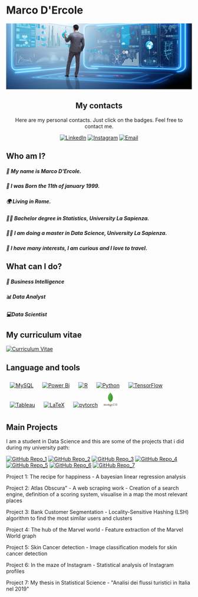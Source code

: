 # Marco D'Ercole

![Alt text](./myworld.jpeg "Data World")

<center>

## My contacts

Here are my personal contacts. Just click on the badges. Feel free to contact me.

[![LinkedIn](https://img.shields.io/badge/LinkedIn-Profile-blue?style=for-the-badge&logo=linkedin)](https://www.linkedin.com/in/marco-d-ercole-153334226/)
[![Instagram](https://img.shields.io/badge/Instagram-Profile-pink?style=for-the-badge&logo=instagram)](https://instagram.com/marcodercole?igshid=YmMyMTA2M2Y=)
[![Email](https://img.shields.io/badge/Email-Gmail-red?style=for-the-badge&logo=gmail)](mailto:marcodercole1999@gmail.com)

</center>

## Who am I?

##### 🧑 My name is Marco D'Ercole.
##### 📅 I was Born the 11th of january 1999.
##### 🌍 Living in Rome.
##### 👨‍🎓 Bachelor degree in Statistics, University La Sapienza.
##### 👨‍🎓 I am doing a master in Data Science, University La Sapienza.
##### 💭 I have many interests, I am curious and I love to travel.</div>  
  
</center> 

## What can I do?

##### 🎯 Business Intelligence
##### 📊 Data Analyst
##### 💻Data Scientist
</div>  

 </center>


## My curriculum vitae

[![Curriculum Vitae](https://img.shields.io/badge/Curriculum%20Vitae-Download%20PDF-brightgreen?style=for-the-badge)](https://drive.google.com/file/d/1RWHECqqJx7UIx8hFH_OF3-rHfN8LcPWa/view?usp=sharing)
</center>


## Language and tools


<span>
  <a href="https://www.mysql.com/" target="_blank"><img style="margin: 10px" src="https://profilinator.rishav.dev/skills-assets/mysql-original-wordmark.svg" alt="MySQL" height="50" /></a>  
  <a href="https://powerbi.microsoft.com/en-us/" target="_blank"><img style="margin: 10px" src="https://profilinator.rishav.dev/skills-assets/powerbi.png" alt="Power Bi" height="50" /></a>  
  <a href="https://www.r-project.org/" target="_blank"><img style="margin: 10px" src="https://profilinator.rishav.dev/skills-assets/r.svg" alt="R" height="50" /></a>  
  <a href="https://www.python.org/" target="_blank"><img style="margin: 10px" src="https://profilinator.rishav.dev/skills-assets/python-original.svg" alt="Python" height="50" /></a>  
  <a href="https://www.tensorflow.org/" target="_blank"><img style="margin: 10px" src="https://profilinator.rishav.dev/skills-assets/tensorflow-icon.svg" alt="TensorFlow" height="50" /></a>  
  <a href="https://www.tableau.com/" target="_blank"><img style="margin: 10px" src="https://profilinator.rishav.dev/skills-assets/tableau.svg" alt="Tableau" height="50" /></a>  
  <a href="https://www.latex-project.org/" target="_blank"><img style="margin: 10px" src="https://profilinator.rishav.dev/skills-assets/latex.png" alt="LaTeX" height="50" /></a>  
  <a href="https://pytorch.org/" target="_blank"><img style="margin: 10px" src="https://profilinator.rishav.dev/skills-assets/pytorch-icon.svg" alt="pytorch" height="50" /></a> 
  <a href="https://www.mongodb.com/" target="_blank" rel="noreferrer"> <img src="https://raw.githubusercontent.com/devicons/devicon/master/icons/mongodb/mongodb-original-wordmark.svg" alt="mongodb" width="40" height="40"/> </a>
</span>

</center>

## Main Projects

I am a student in Data Science and this are some of the projects that i did during my university path:

[![GitHub Repo_1](https://img.shields.io/badge/GitHub-1-blue?style=for-the-badge&logo=github)](https://github.com/marcusreal/RecipeForHappiness)
[![GitHub Repo_2](https://img.shields.io/badge/GitHub-2-yellow?style=for-the-badge&logo=github)](https://github.com/MRampo/ADM-HW3)
[![GitHub Repo_3](https://img.shields.io/badge/GitHub-3-green?style=for-the-badge&logo=github)](https://github.com/maryyyyna/ADM-HW4-Group14)
[![GitHub Repo_4](https://img.shields.io/badge/GitHub-4-purple?style=for-the-badge&logo=github)](https://github.com/marcusreal/ADM_HW5)
[![GitHub Repo_5](https://img.shields.io/badge/GitHub-5-pink?style=for-the-badge&logo=github)](https://github.com/marcusreal/Skin-Cancer-Detection)
[![GitHub Repo_6](https://img.shields.io/badge/GitHub-6-red?style=for-the-badge&logo=github)](https://github.com/masabbah-97/ADM-HW2)
[![GitHub Repo_7](https://img.shields.io/badge/GitHub-7-brown?style=for-the-badge&logo=github)](https://github.com/marcusreal/Flussi-turistici-in-Italia-nel-2019/tree/main)

Project 1: The recipe for happiness - A bayesian linear regression analysis

Project 2: Atlas Obscura" - A web scraping work - Creation of a search engine, definition of a scoring system, visualise in a map the most relevant places

Project 3: Bank Customer Segmentation - Locality-Sensitive Hashing (LSH) algorithm to find the most similar users and clusters

Project 4: The hub of the Marvel world - Feature extraction of the Marvel World graph 

Project 5: Skin Cancer detection - Image classification models for skin cancer detection

Project 6: In the maze of Instagram - Statistical analysis of Instagram profiles

Project 7: My thesis in Statistical Science - "Analisi dei flussi turistici in Italia nel 2019"
